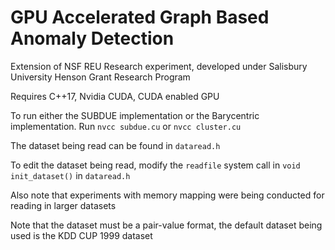 # GPU Accelerated Graph Based Anomaly Detection

Extension of NSF REU Research experiment, developed under Salisbury University Henson Grant Research Program

Requires C++17, Nvidia CUDA, CUDA enabled GPU

To run either the SUBDUE implementation or the Barycentric implementation.
Run `nvcc subdue.cu` or `nvcc cluster.cu`

The dataset being read can be found in `dataread.h`

To edit the dataset being read, modify the `readfile` system call in `void init_dataset()` in `dataread.h`

Also note that experiments with memory mapping were being conducted for reading in larger datasets

Note that the dataset must be a pair-value format, the default dataset being used is the KDD CUP 1999 dataset
